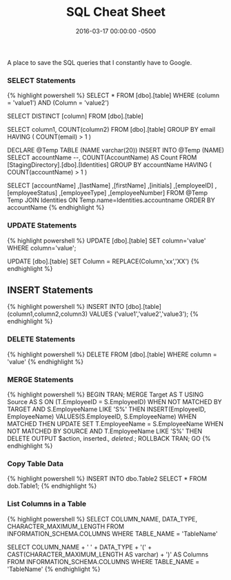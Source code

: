 ﻿---
layout: post
title:  SQL Cheat Sheet
date:   2016-03-17 00:00:00 -0500
categories: IT
---






A place to save the SQL queries that I constantly have to Google.
### SELECT Statements
{% highlight powershell %}
SELECT *
FROM [dbo].[table]
WHERE (column = 'value1') AND (Column = 'value2')

SELECT DISTINCT [column]
FROM [dbo].[table]

SELECT column1, COUNT(column2)
FROM [dbo].[table]
GROUP BY email
HAVING ( COUNT(email) > 1 )

DECLARE @Temp TABLE (NAME varchar(20))
INSERT INTO @Temp (NAME)
SELECT accountName --, COUNT(AccountName) AS Count
FROM [StagingDirectory].[dbo].[Identities]
GROUP BY accountName
HAVING ( COUNT(accountName) > 1 )

SELECT [accountName]
,[lastName]
,[firstName]
,[initials]
,[employeeID]
,[employeeStatus]
,[employeeType]
,[employeeNumber]
FROM @Temp Temp
JOIN Identities
ON Temp.name=Identities.accountname
ORDER BY accountName
{% endhighlight %}
### UPDATE Statements
{% highlight powershell %}
UPDATE [dbo].[table]
SET column='value'
WHERE column='value';

UPDATE [dbo].[table]
SET Column = REPLACE(Column,'xx','XX')
{% endhighlight %}
## INSERT Statements
{% highlight powershell %}
INSERT INTO [dbo].[table] (column1,column2,column3)
VALUES ('value1','value2','value3');
{% endhighlight %}
### DELETE Statements
{% highlight powershell %}
DELETE FROM [dbo].[table]
WHERE column = 'value'
{% endhighlight %}
### MERGE Statements
{% highlight powershell %}
BEGIN TRAN;
MERGE Target AS T
USING Source AS S
ON (T.EmployeeID = S.EmployeeID)
WHEN NOT MATCHED BY TARGET AND S.EmployeeName LIKE 'S%'
THEN INSERT(EmployeeID, EmployeeName) VALUES(S.EmployeeID, S.EmployeeName)
WHEN MATCHED
THEN UPDATE SET T.EmployeeName = S.EmployeeName
WHEN NOT MATCHED BY SOURCE AND T.EmployeeName LIKE 'S%'
THEN DELETE
OUTPUT $action, inserted.*, deleted.*;
ROLLBACK TRAN;
GO
{% endhighlight %}

### Copy Table Data
{% highlight powershell %}
INSERT INTO dbo.Table2
SELECT *
FROM dob.Table1;
{% endhighlight %}

### List Columns in a Table
{% highlight powershell %}
SELECT COLUMN_NAME, DATA_TYPE, CHARACTER_MAXIMUM_LENGTH
FROM INFORMATION_SCHEMA.COLUMNS
WHERE TABLE_NAME = 'TableName'

SELECT COLUMN_NAME + ' ' + DATA_TYPE + '(' + CAST(CHARACTER_MAXIMUM_LENGTH AS varchar) + ')' AS Columns
FROM INFORMATION_SCHEMA.COLUMNS
WHERE TABLE_NAME = 'TableName'
{% endhighlight %}


